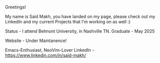 Greetings! 

My name is Said Makh, you have landed on my page, please check out my LinkedIn and my current Projects that I'm working on as well :)

Status - I attend Belmont University, in Nashville TN. 
Graduate - May 2025

Website - Under Maintanence! 

Emacs-Enthusiast, NeoVim-Lover
LinkedIn - https://www.linkedin.com/in/said-makh/
